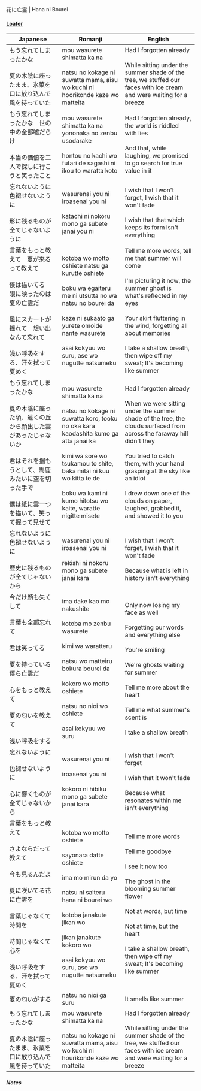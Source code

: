 花に亡霊 | Hana ni Bourei
#### [Loafer](https://docs.google.com/document/d/153g_6DuZVsZOvDAfa7fE-LChko2vfdMZaPwZhAFByjc)

| Japanese                                                                                                                 | Romanji                                                                                                                                                                                                                                                                | English                                                                                                                                                                                                                                                                                                                        |
| ------------------------------------------------------------------------------------------------------------------------ | ---------------------------------------------------------------------------------------------------------------------------------------------------------------------------------------------------------------------------------------------------------------------- | ------------------------------------------------------------------------------------------------------------------------------------------------------------------------------------------------------------------------------------------------------------------------------------------------------------------------------ |
| もう忘れてしまったかな<br><br>夏の木陰に座ったまま、氷菓を口に放り込んで風を待っていた                                                                          | mou wasurete shimatta ka na<br><br>natsu no kokage ni suwatta mama, aisu wo kuchi ni hoorikonde kaze wo matteita                                                                                                                                                       | Had I forgotten already<br><br>While sitting under the summer shade of the tree, we stuffed our faces with ice cream and were waiting for a breeze                                                                                                                                                                             |
| もう忘れてしまったかな　世の中の全部嘘だらけ<br><br>本当の価値を二人で探しに行こうと笑ったこと                                                                      | mou wasurete shimatta ka na yononaka no zenbu usodarake<br><br>hontou no kachi wo futari de sagashi ni ikou to waratta koto                                                                                                                                            | Had I forgotten already, the world is riddled with lies<br><br>And that, while laughing, we promised to go search for true value in it                                                                                                                                                                                         |
| 忘れないように　色褪せないように<br><br>形に残るものが全てじゃないように                                                                                 | wasurenai you ni iroasenai you ni<br><br>katachi ni nokoru mono ga subete janai you ni                                                                                                                                                                                 | I wish that I won't forget, I wish that it won't fade<br><br>I wish that that which keeps its form isn't everything                                                                                                                                                                                                            |
| 言葉をもっと教えて　夏が来るって教えて<br><br>僕は描いてる　眼に映ったのは夏の亡霊だ<br><br>風にスカートが揺れて　想い出なんて忘れて<br><br>浅い呼吸をする、汗を拭って夏めく                       | kotoba wo motto oshiete natsu ga kurutte oshiete<br><br>boku wa egaiteru me ni utsutta no wa natsu no bourei da<br><br>kaze ni sukaato ga yurete omoide nante wasurete<br><br>asai kokyuu wo suru, ase wo nugutte natsumeku                                            | Tell me more words, tell me that summer will come<br><br>I'm picturing it now, the summer ghost is what's reflected in my eyes<br><br>Your skirt fluttering in the wind, forgetting all about memories<br><br>I take a shallow breath, then wipe off my sweat; It's becoming like summer                                       |
| もう忘れてしまったかな<br><br>夏の木陰に座った頃、遠くの丘から顔出した雲があったじゃないか<br><br>君はそれを掴もうとして、馬鹿みたいに空を切った手で<br><br>僕は紙に雲一つを描いて、笑って握って見せて          | mou wasurete shimatta ka na<br><br>natsu no kokage ni suwatta koro, tooku no oka kara kaodashita kumo ga atta janai ka<br><br>kimi wa sore wo tsukamou to shite, baka mitai ni kuu wo kitta te de<br><br>boku wa kami ni kumo hitotsu wo kaite, waratte nigitte misete | Had I forgotten already<br><br>When we were sitting under the summer shade of the tree, the clouds surfaced from across the faraway hill didn't they<br><br>You tried to catch them, with your hand grasping at the sky like an idiot<br><br>I drew down one of the clouds on paper, laughed, grabbed it, and showed it to you |
| 忘れないように　色褪せないように<br><br>歴史に残るものが全てじゃないから                                                                                 | wasurenai you ni iroasenai you ni<br><br>rekishi ni nokoru mono ga subete janai kara                                                                                                                                                                                   | I wish that I won't forget, I wish that it won't fade<br><br>Because what is left in history isn't everything                                                                                                                                                                                                                  |
| 今だけ顔も失くして<br><br>言葉も全部忘れて<br><br>君は笑ってる<br><br>夏を待っている僕ら亡霊だ<br><br>心をもっと教えて<br><br>夏の匂いを教えて<br><br>浅い呼吸をする               | ima dake kao mo nakushite<br><br>kotoba mo zenbu wasurete<br><br>kimi wa waratteru<br><br>natsu wo matteiru bokura bourei da<br><br>kokoro wo motto oshiete<br><br>natsu no nioi wo oshiete<br><br>asai kokyuu wo suru                                                 | Only now losing my face as well<br><br>Forgetting our words and everything else<br><br>You're smiling<br><br>We're ghosts waiting for summer<br><br>Tell me more about the heart<br><br>Tell me what summer's scent is<br><br>I take a shallow breath                                                                          |
| 忘れないように<br><br>色褪せないように<br><br>心に響くものが全てじゃないから                                                                           | wasurenai you ni<br><br>iroasenai you ni<br><br>kokoro ni hibiku mono ga subete janai kara                                                                                                                                                                             | I wish that I won't forget <br><br>I wish that it won't fade<br><br>Because what resonates within me isn't everything                                                                                                                                                                                                          |
| 言葉をもっと教えて<br><br>さよならだって教えて<br><br>今も見るんだよ<br><br>夏に咲いてる花に亡霊を<br><br>言葉じゃなくて時間を<br><br>時間じゃなくて心を<br><br>浅い呼吸をする、汗を拭って夏めく | kotoba wo motto oshiete<br><br>sayonara datte oshiete<br><br>ima mo mirun da yo<br><br>natsu ni saiteru hana ni bourei wo<br><br>kotoba janakute jikan wo<br><br>jikan janakute kokoro wo<br><br>asai kokyuu wo suru, ase wo nugutte natsumeku                         | Tell me more words<br><br>Tell me goodbye<br><br>I see it now too<br><br>The ghost in the blooming summer flower<br><br>Not at words, but time<br><br>Not at time, but the heart<br><br>I take a shallow breath, then wipe off my sweat; It's becoming like summer                                                             |
| 夏の匂いがする                                                                                                                  | natsu no nioi ga suru                                                                                                                                                                                                                                                  | It smells like summer                                                                                                                                                                                                                                                                                                          |
| もう忘れてしまったかな<br><br>夏の木陰に座ったまま、氷菓を口に放り込んで風を待っていた                                                                          | mou wasurete shimatta ka na<br><br>natsu no kokage ni suwatta mama, aisu wo kuchi ni hourikonde kaze wo matteita                                                                                                                                                       | Had I forgotten already<br><br>While sitting under the summer shade of the tree, we stuffed our faces with ice cream and were waiting for a breeze                                                                                                                                                                             |
##### Notes
>